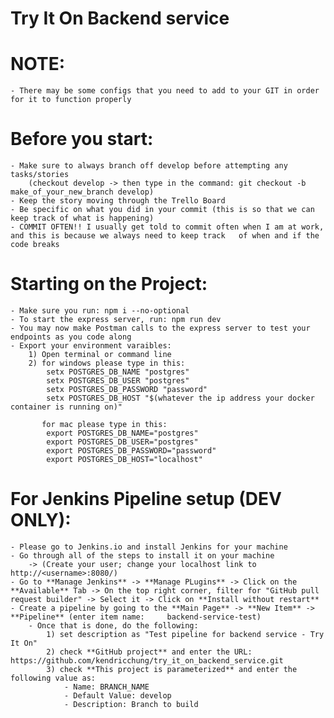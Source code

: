# Try It On Backend service

# NOTE:
    - There may be some configs that you need to add to your GIT in order for it to function properly

# Before you start:
    - Make sure to always branch off develop before attempting any tasks/stories 
        (checkout develop -> then type in the command: git checkout -b make_of_your_new_branch develop)
    - Keep the story moving through the Trello Board
    - Be specific on what you did in your commit (this is so that we can keep track of what is happening)
    - COMMIT OFTEN!! I usually get told to commit often when I am at work, and this is because we always need to keep track   of when and if the code breaks

# Starting on the Project:
    - Make sure you run: npm i --no-optional
    - To start the express server, run: npm run dev
    - You may now make Postman calls to the express server to test your endpoints as you code along 
    - Export your environment varaibles:
        1) Open terminal or command line
        2) for windows please type in this:
            setx POSTGRES_DB_NAME "postgres"
            setx POSTGRES_DB_USER "postgres"
            setx POSTGRES_DB_PASSWORD "password"
            setx POSTGRES_DB_HOST "$(whatever the ip address your docker container is running on)"

           for mac please type in this:
            export POSTGRES_DB_NAME="postgres"
            export POSTGRES_DB_USER="postgres"
            export POSTGRES_DB_PASSWORD="password"
            export POSTGRES_DB_HOST="localhost"

# For Jenkins Pipeline setup (DEV ONLY):
    - Please go to Jenkins.io and install Jenkins for your machine
    - Go through all of the steps to install it on your machine 
        -> (Create your user; change your localhost link to http://<username>:8080/)
    - Go to **Manage Jenkins** -> **Manage PLugins** -> Click on the **Available** Tab -> On the top right corner, filter for "GitHub pull request builder" -> Select it -> Click on **Install without restart**
    - Create a pipeline by going to the **Main Page** -> **New Item** -> **Pipeline** (enter item name:     backend-service-test) 
        - Once that is done, do the following:
            1) set description as "Test pipeline for backend service - Try It On"
            2) check **GitHub project** and enter the URL: https://github.com/kendricchung/try_it_on_backend_service.git
            3) check **This project is parameterized** and enter the following value as:
                - Name: BRANCH_NAME
                - Default Value: develop
                - Description: Branch to build